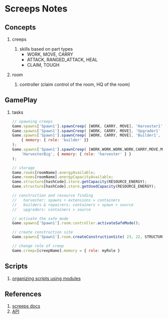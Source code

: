 # Screeps Notes

## Concepts

1.  creeps
    1.  skills based on part types
        *   WORK, MOVE, CARRY
        *   ATTACK, RANGED_ATTACK, HEAL
        *   CLAIM, TOUGH

1.  room
    1.  controller (claim control of the room, HQ of the room)

## GamePlay

1.  tasks

    ```javascript
    // spawning creeps
    Game.spawns['Spawn1'].spawnCreep( [WORK, CARRY, MOVE], 'Harvester1' );
    Game.spawns['Spawn1'].spawnCreep( [WORK, CARRY, MOVE], 'Upgrader1' );
    Game.spawns['Spawn1'].spawnCreep( [WORK, CARRY, MOVE], 'Builder1',
        { memory: { role: 'builder' }}
    );
    Game.spawns['Spawn1'].spawnCreep( [WORK,WORK,WORK,WORK,CARRY,MOVE,MOVE],
        'HarvesterBig', { memory: { role: 'harvester' } }
    );

    // storage
    Game.rooms[roomName].energyAvailable;
    Game.rooms[roomName].energyCapacityAvailable;
    Game.structure[hashCode].store.getCapacity(RESOURCE_ENERGY);
    Game.structure[hashCode].store.getUsedCapacity(RESOURCE_ENERGY);

    // construction and resource finding
    //   harvester: spawns + extensions > containers
    //   builders & repairers: containers > spawn > source
    //   upgraders: containers > source

    // activate the safe mode
    Game.spawns['Spawn1'].room.controller.activateSafeMode();

    // create construction site
    Game.spawns['Spawn1'].room.createConstructionSite( 23, 22, STRUCTURE_TOWER );

    // change role of creep
    Game.creeps[creepName].memory = { role: myRole }
    ```

## Scripts

1.  [organizing scripts using modules](https://docs.screeps.com/modules.html)

## References

1.  [screeps docs](https://docs.screeps.com/)
1.  [API](https://docs.screeps.com/api/)

